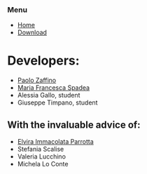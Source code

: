 ### Menu

* [Home](https://pzaffino.github.io/CellService/index)
* [Download](https://pzaffino.github.io/CellService/download)

# Developers:

* [Paolo Zaffino](http://dmsc.unicz.it/personale/docente/paolozaffino)
* [Maria Francesca Spadea](http://dmsc.unicz.it/personale/docente/mariafrancescaspadea)
* Alessia Gallo, student
* Giuseppe Timpano, student

## With the invaluable advice of:

* [Elvira Immacolata Parrotta](https://dsmc.unicz.it/personale/docente/elviraimmacolataparrotta)
* Stefania Scalise
* Valeria Lucchino
* Michela Lo Conte
